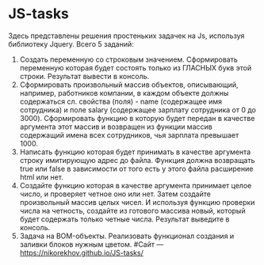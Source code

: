 # JS-tasks
Здесь представлены решения простеньких задачек на Js, используя библиотеку Jquery.
Всего 5 заданий:
1. Создать переменную со строковым значением. 
   Сформировать переменную которая будет состоять только из ГЛАСНЫХ букв этой строки. Результат вывести в консоль.
2. Сформировать произвольный массив объектов, описывающий, например, работников компании, в каждом объекте должны содержаться сл. свойства (поля) - name (содержащее имя сотрудника) и поле salary (содержащее зарплату сотрудника от 0 до 3000).
   Сформировать функцию в которую будет передан в качестве аргумента этот массив и возвращен из функции массив содержащий имена всех сотрудников, чья зарплата превышает 1000.
3. Написать функцию которая будет принимать в качестве аргумента строку имитирующую адрес до файла. Функция должна возвращать true или false в зависимости от того есть у этого файла расширение html или нет.
4. Создайте функцию которая в качестве аргумента принимает целое число, и проверяет четное оно или нет.
   Затем создайте произвольный массив целых чисел. И используя функцию проверки числа на четность, создайте из готового массива новый, который будет содержать только четные числа. Результат выведите в консоль.
5. Задача на BOM-объекты.
   Реализовать функционал создания и заливки блоков нужным цветом.
#Сайт — https://nikorekhov.github.io/JS-tasks/
 
